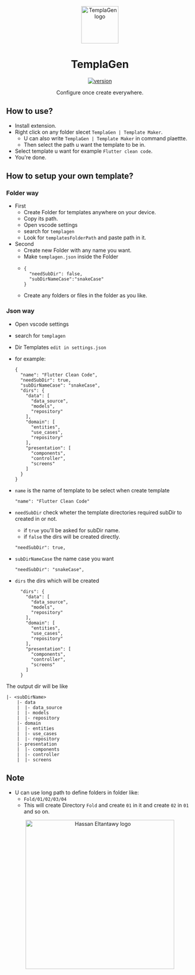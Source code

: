 <div align="center">

<img src="https://raw.githubusercontent.com/HasanEltantawy/TemplaGen/main/assets/icon.png" alt='TemplaGen logo' height=100/>

# TemplaGen

[![version](https://img.shields.io/badge/version-0.0.3-gray.svg)](https://github.com/HasanEltantawy/TemplaGen/)

Configure once create everywhere.

<div align="left">

## How to use?

- Install extension.
- Right click on any folder slecet `TemplaGen | Template Maker`.
  - U can also write `TemplaGen | Template Maker` in command plaettte.
  - Then select the path u want the template to be in.
- Select template u want for example `Flutter clean code`.
- You're done.

## How to setup your own template?

### Folder way

- First
  - Create Folder for templates anywhere on your device.
  - Copy its path.
  - Open vscode settings
  - search for `templagen`
  - Look for `templatesFolderPath` and paste path in it.
- Second
  - Create new Folder with any name you want.
  - Make `templagen.json` inside the Folder
  - ```
    {
      "needSubDir": false,
      "subDirNameCase":"snakeCase"
    }
    ```
  - Create any folders or files in the folder as you like.

### Json way

- Open vscode settings
- search for `templagen`
- Dir Templates `edit in settings.json`
- for example:

  ```
  {
    "name": "Flutter Clean Code",
    "needSubDir": true,
    "subDirNameCase": "snakeCase",
    "dirs": {
      "data": [
        "data_source",
        "models",
        "repository"
      ],
      "domain": [
        "entities",
        "use_cases",
        "repository"
      ],
      "presentation": [
        "components",
        "controller",
        "screens"
      ]
    }
  }
  ```

- `name` is the name of template to be select when create template

  ```
  "name": "Flutter Clean Code"
  ```

- `needSubDir` check wheter the template directories required subDir to created in or not.

  - if `true` you'll be asked for subDir name.
  - if `false` the dirs will be created directly.

  ```
  "needSubDir": true,

  ```

- `subDirNameCase` the name case you want

  ```
  "needSubDir": "snakeCase",
  ```

- `dirs` the dirs which will be created
  ```
    "dirs": {
      "data": [
        "data_source",
        "models",
        "repository"
      ],
      "domain": [
        "entities",
        "use_cases",
        "repository"
      ],
      "presentation": [
        "components",
        "controller",
        "screens"
      ]
    }
  ```

The output dir will be like

```
|- <subDirName>
    |- data
    |  |- data_source
    |  |- models
    |  |- repository
    |- domain
    |  |- entities
    |  |- use_cases
    |  |- repository
    |- presentation
    |  |- components
    |  |- controller
    |  |- screens
```

## Note

- U can use long path to define folders in folder like:
  - `Fold/01/02/03/04`
  - This will create Directory `Fold` and create `01` in it and create `02` in `01` and so on.

<div align="center">

<img src="https://raw.githubusercontent.com/HasanEltantawy/TemplaGen/main/assets/7t.png" alt='Hassan Eltantawy logo' width="400"/>
